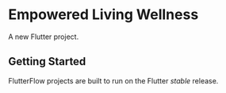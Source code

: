 # Empowered Living Wellness

A new Flutter project.

## Getting Started

FlutterFlow projects are built to run on the Flutter _stable_ release.
